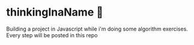 # thinkingInaName 🤔
Building a project in Javascript while i'm doing some algorithm exercises.  Every step will be posted in this repo
